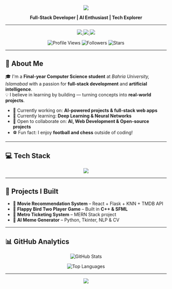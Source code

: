 <!-- Banner -->
<p align="center">
  <img src="https://capsule-render.vercel.app/api?type=rect&color=0:6A5ACD,100:1E90FF&height=100&section=header&text=JUNAID%20MOHI%20UD%20DIN&fontSize=40&fontColor=ffffff&animation=fadeIn&fontAlignY=55"/>
</p>

<p align="center">
  <b>Full-Stack Developer | AI Enthusiast | Tech Explorer</b>
</p>

---

<p align="center">
  <a href="mailto:juni.xatti@gmail.com">
    <img src="https://img.shields.io/badge/Email-D14836?style=for-the-badge&logo=gmail&logoColor=white"/>
  </a>
  <a href="https://junaid-portfolio-ruby.vercel.app/">
    <img src="https://img.shields.io/badge/Portfolio-000000?style=for-the-badge&logo=vercel&logoColor=white"/>
  </a>
  <a href="https://github.com/JunaidXatti">
    <img src="https://img.shields.io/badge/GitHub-100000?style=for-the-badge&logo=github&logoColor=white"/>
  </a>
</p>

<p align="center">
  <img src="https://komarev.com/ghpvc/?username=JunaidXatti&label=Profile%20Views&color=blue&style=flat" alt="Profile Views"/>
  <img src="https://img.shields.io/github/followers/JunaidXatti?label=Followers&style=flat&color=green" alt="Followers"/>
  <img src="https://img.shields.io/github/stars/JunaidXatti?label=Stars&style=flat&color=yellow" alt="Stars"/>
</p>

---

## 🔧 About Me  
🎓 I'm a **Final-year Computer Science student** at *Bahria University, Islamabad* with a passion for **full-stack development** and **artificial intelligence**.  
💡 I believe in learning by building — turning concepts into **real-world projects**.  

- 🔭 Currently working on: **AI-powered projects & full-stack web apps**  
- 🌱 Currently learning: **Deep Learning & Neural Networks**  
- 🤝 Open to collaborate on: **AI, Web Development & Open-source projects**  
- ⚽ Fun fact: I enjoy **football and chess** outside of coding!  

---

## 💻 Tech Stack
<p align="center">
  <img src="https://skillicons.dev/icons?i=python,cpp,js,react,nodejs,mongodb,flask,html,css,git,github,vercel" />
</p>

---

## 🚀 Projects I Built
- 🔹 **Movie Recommendation System** – React + Flask + KNN + TMDB API  
- 🔹 **Flappy Bird Two Player Game** – Built in **C++ & SFML**  
- 🔹 **Metro Ticketing System** – MERN Stack project  
- 🔹 **AI Meme Generator** – Python, Tkinter, NLP & CV  

---

## 📊 GitHub Analytics
<p align="center">
  <img src="https://github-readme-stats.vercel.app/api?username=JunaidXatti&show_icons=true&theme=tokyonight" alt="GitHub Stats" />
</p>

<p align="center">
  <img src="https://github-readme-stats.vercel.app/api/top-langs/?username=JunaidXatti&layout=compact&theme=tokyonight" alt="Top Languages" />
</p>

---

<p align="center">
  <img src="https://capsule-render.vercel.app/api?type=rect&color=0:1E90FF,100:6A5ACD&height=70&section=footer&text=%22Code,%20Learn,%20Build,%20Repeat!%22&fontSize=20&fontColor=ffffff"/>
</p>
